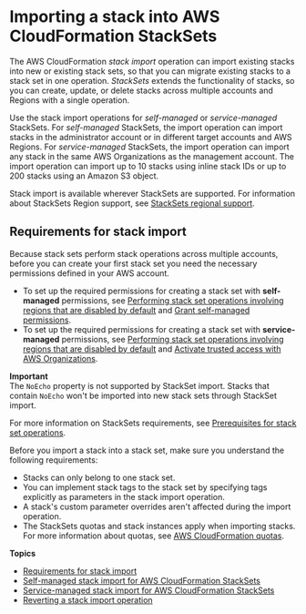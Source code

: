 # Importing a stack into AWS CloudFormation StackSets<a name="stacksets-import"></a>

The AWS CloudFormation *stack import* operation can import existing stacks into new or existing stack sets, so that you can migrate existing stacks to a stack set in one operation\. *StackSets* extends the functionality of stacks, so you can create, update, or delete stacks across multiple accounts and Regions with a single operation\.

Use the stack import operations for *self\-managed* or *service\-managed* StackSets\. For *self\-managed* StackSets, the import operation can import stacks in the administrator account or in different target accounts and AWS Regions\. For *service\-managed* StackSets, the import operation can import any stack in the same AWS Organizations as the management account\. The import operation can import up to 10 stacks using inline stack IDs or up to 200 stacks using an Amazon S3 object\.

Stack import is available wherever StackSets are supported\. For information about StackSets Region support, see [StackSets regional support](https://docs.aws.amazon.com/general/latest/gr/cfn.html#regional-support-stacksets)\.

## Requirements for stack import<a name="stackset-import-considerations"></a>

Because stack sets perform stack operations across multiple accounts, before you can create your first stack set you need the necessary permissions defined in your AWS account\.
+ To set up the required permissions for creating a stack set with **self\-managed** permissions, see [Performing stack set operations involving regions that are disabled by default](stacksets-prereqs.md#stacksets-opt-in-regions) and [Grant self\-managed permissions](stacksets-prereqs-self-managed.md)\.
+ To set up the required permissions for creating a stack set with **service\-managed** permissions, see [Performing stack set operations involving regions that are disabled by default](stacksets-prereqs.md#stacksets-opt-in-regions) and [Activate trusted access with AWS Organizations](stacksets-orgs-activate-trusted-access.md)\.

**Important**  
 The `NoEcho` property is not supported by StackSet import\. Stacks that contain `NoEcho` won't be imported into new stack sets through StackSet import\. 

For more information on StackSets requirements, see [Prerequisites for stack set operations](https://docs.aws.amazon.com/AWSCloudFormation/latest/UserGuide/stacksets-prereqs.html)\.

Before you import a stack into a stack set, make sure you understand the following requirements:
+ Stacks can only belong to one stack set\.
+ You can implement stack tags to the stack set by specifying tags explicitly as parameters in the stack import operation\.
+ A stack's custom parameter overrides aren't affected during the import operation\.
+ The StackSets quotas and stack instances apply when importing stacks\. For more information about quotas, see [AWS CloudFormation quotas](https://docs.aws.amazon.com/AWSCloudFormation/latest/UserGuide/cloudformation-limits.html)\.

**Topics**
+ [Requirements for stack import](#stackset-import-considerations)
+ [Self\-managed stack import for AWS CloudFormation StackSets](self-managed-import.md)
+ [Service\-managed stack import for AWS CloudFormation StackSets](service-managed-import.md)
+ [Reverting a stack import operation](reverting-stackset-import.md)